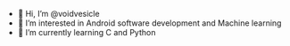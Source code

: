 - 👋 Hi, I’m @voidvesicle
- 👀 I’m interested in Android software development and Machine learning
- 🌱 I’m currently learning C and Python
<!---
voidvesicle/voidvesicle is a ✨ special ✨ repository because its `README.md` (this file) appears on your GitHub profile.
You can click the Preview link to take a look at your changes.
--->
